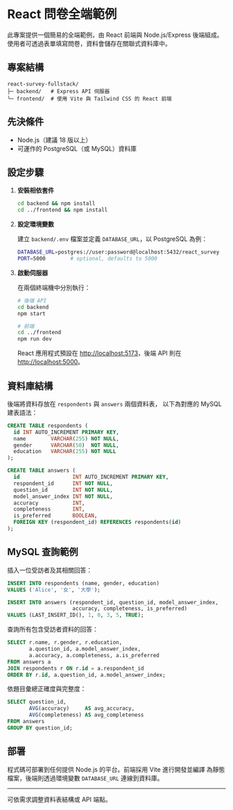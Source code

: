 # React 問卷全端範例

此專案提供一個簡易的全端範例，由 React 前端與 Node.js/Express 後端組成。
使用者可透過表單填寫問卷，資料會儲存在關聯式資料庫中。

## 專案結構

```
react-survey-fullstack/
├─ backend/   # Express API 伺服器
└─ frontend/  # 使用 Vite 與 Tailwind CSS 的 React 前端
```

## 先決條件

- Node.js（建議 18 版以上）
- 可運作的 PostgreSQL（或 MySQL）資料庫

## 設定步驟

1. **安裝相依套件**

   ```bash
   cd backend && npm install
   cd ../frontend && npm install
   ```

2. **設定環境變數**

   建立 `backend/.env` 檔案並定義 `DATABASE_URL`，以 PostgreSQL 為例：

   ```bash
   DATABASE_URL=postgres://user:password@localhost:5432/react_survey
   PORT=5000        # optional, defaults to 5000
   ```

3. **啟動伺服器**

   在兩個終端機中分別執行：

   ```bash
   # 後端 API
   cd backend
   npm start

   # 前端
   cd ../frontend
   npm run dev
   ```

   React 應用程式預設在 <http://localhost:5173>，後端 API 則在
   <http://localhost:5000>。

## 資料庫結構

後端將資料存放在 `respondents` 與 `answers` 兩個資料表，
以下為對應的 MySQL 建表語法：

```sql
CREATE TABLE respondents (
  id INT AUTO_INCREMENT PRIMARY KEY,
  name        VARCHAR(255) NOT NULL,
  gender      VARCHAR(50)  NOT NULL,
  education   VARCHAR(255) NOT NULL
);

CREATE TABLE answers (
  id                 INT AUTO_INCREMENT PRIMARY KEY,
  respondent_id      INT NOT NULL,
  question_id        INT NOT NULL,
  model_answer_index INT NOT NULL,
  accuracy           INT,
  completeness       INT,
  is_preferred       BOOLEAN,
  FOREIGN KEY (respondent_id) REFERENCES respondents(id)
);
```

## MySQL 查詢範例

插入一位受訪者及其相關回答：

```sql
INSERT INTO respondents (name, gender, education)
VALUES ('Alice', '女', '大學');

INSERT INTO answers (respondent_id, question_id, model_answer_index,
                     accuracy, completeness, is_preferred)
VALUES (LAST_INSERT_ID(), 1, 0, 3, 5, TRUE);
```

查詢所有包含受訪者資料的回答：

```sql
SELECT r.name, r.gender, r.education,
       a.question_id, a.model_answer_index,
       a.accuracy, a.completeness, a.is_preferred
FROM answers a
JOIN respondents r ON r.id = a.respondent_id
ORDER BY r.id, a.question_id, a.model_answer_index;
```

依題目彙總正確度與完整度：

```sql
SELECT question_id,
       AVG(accuracy)     AS avg_accuracy,
       AVG(completeness) AS avg_completeness
FROM answers
GROUP BY question_id;
```

## 部署

程式碼可部署到任何提供 Node.js 的平台。前端採用 Vite 進行開發並編譯
為靜態檔案，後端則透過環境變數 `DATABASE_URL` 連線到資料庫。

---

可依需求調整資料表結構或 API 端點。
